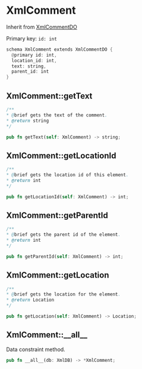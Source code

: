 # XmlComment

Inherit from [XmlCommentDO](./XmlCommentDO.md)

Primary key: `id: int`

```rust
schema XmlComment extends XmlCommentDO {
  @primary id: int,
  location_id: int,
  text: string,
  parent_id: int
}
```
## XmlComment::getText

```java
/**
* @brief gets the text of the comment.
* @return string 
*/
```
```rust
pub fn getText(self: XmlComment) -> string;
```
## XmlComment::getLocationId

```java
/**
* @brief gets the location id of this element.
* @return int
*/
```
```rust
pub fn getLocationId(self: XmlComment) -> int;
```
## XmlComment::getParentId

```java
/**
* @brief gets the parent id of the element.
* @return int
*/
```
```rust
pub fn getParentId(self: XmlComment) -> int;
```
## XmlComment::getLocation

```java
/**
* @brief gets the location for the element.
* @return Location
*/
```
```rust
pub fn getLocation(self: XmlComment) -> Location;
```
## XmlComment::\_\_all\_\_

Data constraint method.

```rust
pub fn __all__(db: XmlDB) -> *XmlComment;
```
